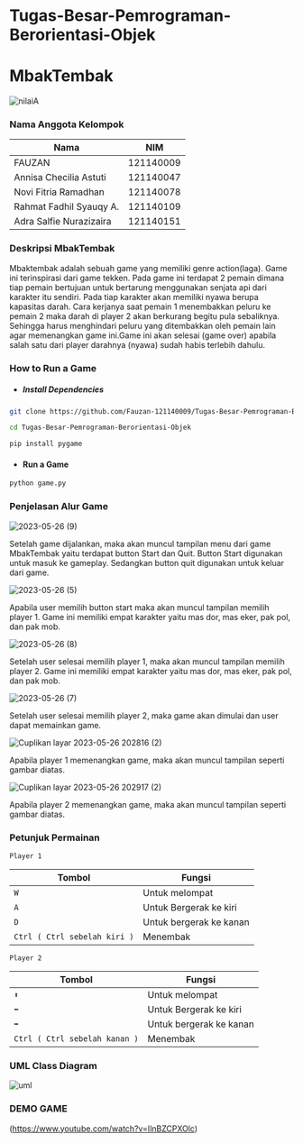 # Tugas-Besar-Pemrograman-Berorientasi-Objek

# MbakTembak
![nilaiA](https://github.com/NoviFitria/Tugas-Besar-Pemrograman-Berorientasi-Objek/assets/133132375/66f036f1-a3ee-44ea-aed1-8044f8ee1429)

### Nama Anggota Kelompok


| Nama | NIM | 
| ------ | ------ |
| FAUZAN | 121140009 | 
| Annisa Checilia Astuti | 121140047 |
| Novi Fitria Ramadhan | 121140078 | 
| Rahmat Fadhil Syauqy A. | 121140109 |
| Adra Salfie Nurazizaira | 121140151 | 


### Deskripsi MbakTembak

Mbaktembak adalah sebuah game yang memiliki genre action(laga). Game ini terinspirasi dari game tekken. Pada game ini terdapat 2 pemain dimana tiap pemain bertujuan untuk bertarung menggunakan senjata api dari karakter itu sendiri. Pada tiap karakter akan memiliki nyawa berupa kapasitas darah.
Cara kerjanya saat pemain 1 menembakkan peluru ke pemain 2 maka darah di player 2 akan berkurang begitu pula sebaliknya. Sehingga harus menghindari peluru yang ditembakkan oleh pemain lain agar memenangkan game ini.Game ini akan selesai (game over) apabila salah satu dari player darahnya (nyawa) sudah habis terlebih dahulu.

### How to Run a Game
- ##### Install Dependencies 
```bash 
git clone https://github.com/Fauzan-121140009/Tugas-Besar-Pemrograman-Berorientasi-Objek.git
``` 

```bash
cd Tugas-Besar-Pemrograman-Berorientasi-Objek 
```
```bash
pip install pygame 
```
- #### Run a Game 

```python 
python game.py
```


### Penjelasan Alur Game

![2023-05-26 (9)](https://github.com/NoviFitria/Tugas-Besar-Pemrograman-Berorientasi-Objek/assets/133132375/8c9f8cbe-efb6-45a9-af92-59000b7ddc8d)

Setelah game dijalankan, maka akan muncul tampilan menu dari game MbakTembak yaitu terdapat button Start dan Quit. Button Start digunakan untuk masuk ke gameplay. Sedangkan button quit digunakan untuk keluar dari game.

![2023-05-26 (5)](https://github.com/NoviFitria/Tugas-Besar-Pemrograman-Berorientasi-Objek/assets/133132375/5867ff3f-1300-4b6a-9f2d-76287a697e5c)

Apabila user memilih button start maka akan muncul tampilan memilih player 1. Game ini memiliki empat karakter yaitu mas dor, mas eker, pak pol, dan pak mob. 

![2023-05-26 (8)](https://github.com/NoviFitria/Tugas-Besar-Pemrograman-Berorientasi-Objek/assets/133132375/1d515df5-18bd-40f4-9525-42434da1ed88)

Setelah user selesai memilih player 1, maka akan muncul tampilan memilih player 2.  Game ini memiliki empat karakter yaitu mas dor, mas eker, pak pol, dan pak mob. 

![2023-05-26 (7)](https://github.com/NoviFitria/Tugas-Besar-Pemrograman-Berorientasi-Objek/assets/133132375/43d06765-7bd3-451d-81a4-fd39a60af6cd)

Setelah user selesai memilih player 2, maka game akan dimulai dan user dapat memainkan game. 

![Cuplikan layar 2023-05-26 202816 (2)](https://github.com/NoviFitria/Tugas-Besar-Pemrograman-Berorientasi-Objek/assets/133132375/8c2dbb74-69c3-4190-b24e-df6c909530b4)

Apabila player 1 memenangkan game, maka akan muncul tampilan seperti gambar diatas.

![Cuplikan layar 2023-05-26 202917 (2)](https://github.com/NoviFitria/Tugas-Besar-Pemrograman-Berorientasi-Objek/assets/133132375/9243dda2-674c-49d5-ba1a-06a3788407dd)

Apabila player 2 memenangkan game, maka akan muncul tampilan seperti gambar diatas.


### Petunjuk Permainan

`Player 1`

| Tombol | Fungsi | 
| ------ | ------ |
| `W` | Untuk melompat | 
| `A` | Untuk Bergerak ke kiri |
| `D` | Untuk bergerak ke kanan | 
| `Ctrl ( Ctrl sebelah kiri )` | Menembak

`Player 2`

| Tombol | Fungsi | 
| ------ | ------ |
| `⬆️` | Untuk melompat | 
| `⬅️` | Untuk Bergerak ke kiri |
| `➡️`| Untuk bergerak ke kanan | 
| `Ctrl ( Ctrl sebelah kanan )` | Menembak



### UML Class Diagram

![uml](https://github.com/NoviFitria/Tugas-Besar-Pemrograman-Berorientasi-Objek/assets/133132375/806a7039-c14a-4e36-8906-42f30983d095)

### DEMO GAME
(https://www.youtube.com/watch?v=IlnBZCPXOlc)





